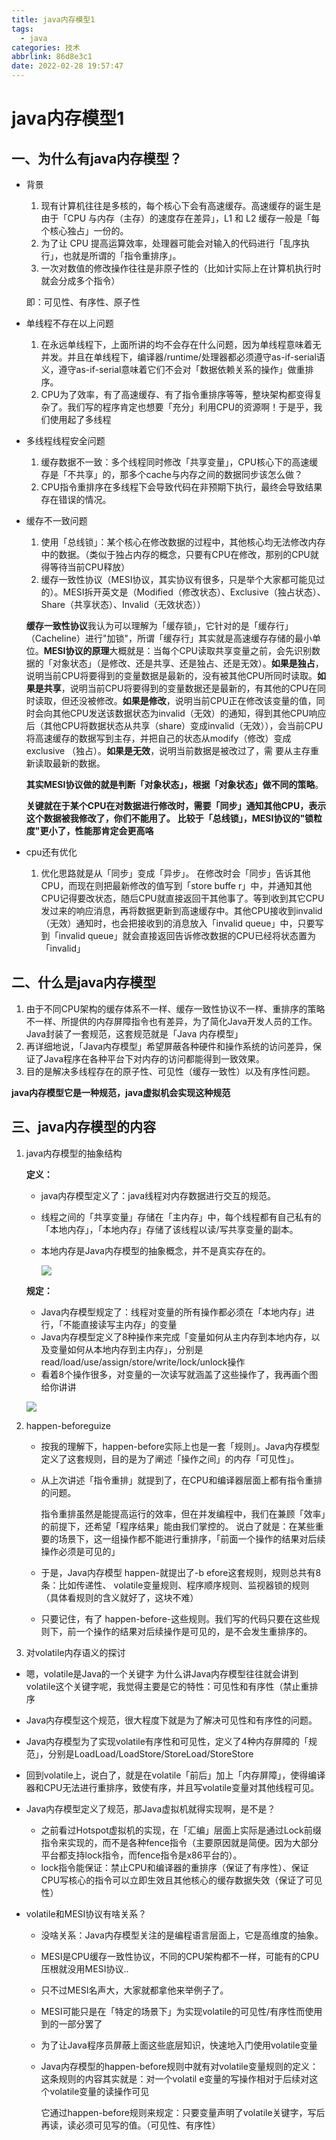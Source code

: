 ```yaml
---
title: java内存模型1
tags:
  - java
categories: 技术
abbrlink: 86d8e3c1
date: 2022-02-28 19:57:47
---
```


# java内存模型1

## 一、为什么有java内存模型？

- 背景

  1. 现有计算机往往是多核的，每个核心下会有高速缓存。高速缓存的诞生是由于「CPU 与内存（主存）的速度存在差异」，L1 和 L2 缓存一般是「每个核心独占」一份的。
  2. 为了让 CPU 提高运算效率，处理器可能会对输入的代码进行「乱序执行」，也就是所谓的「指令重排序」。
  3. 一次对数值的修改操作往往是非原子性的（比如计实际上在计算机执行时就会分成多个指令）

  即：可见性、有序性、原子性

- 单线程不存在以上问题

  1. 在永远单线程下，上面所讲的均不会存在什么问题，因为单线程意味着无并发。并且在单线程下，编译器/runtime/处理器都必须遵守as-if-serial语义，遵守as-if-serial意味着它们不会对「数据依赖关系的操作」做重排序。
  2. CPU为了效率，有了高速缓存、有了指令重排序等等，整块架构都变得复杂了。我们写的程序肯定也想要「充分」利用CPU的资源啊！于是乎，我们使用起了多线程

- 多线程线程安全问题

  1. 缓存数据不一致：多个线程同时修改「共享变量」，CPU核心下的高速缓存是「不共享」的，那多个cache与内存之间的数据同步该怎么做？
  2. CPU指令重排序在多线程下会导致代码在非预期下执行，最终会导致结果存在错误的情况。

- 缓存不一致问题

  1. 使用「总线锁」：某个核心在修改数据的过程中，其他核心均无法修改内存中的数据。（类似于独占内存的概念，只要有CPU在修改，那别的CPU就得等待当前CPU释放）
  2. 缓存一致性协议（MESI协议，其实协议有很多，只是举个大家都可能见过的）。MESI拆开英文是（Modified（修改状态）、Exclusive（独占状态）、Share（共享状态）、Invalid（无效状态））

  

  **缓存一致性协议**我认为可以理解为「缓存锁」，它针对的是「缓存行」（CacheIine）进行"加锁"，所谓「缓存行」其实就是高速缓存存储的最小单位。**MESI协议的原理**大概就是：当每个CPU读取共享变量之前，会先识别数据的「对象状态」（是修改、还是共享、还是独占、还是无效）。**如果是独占**，说明当前CPU将要得到的变量数据是最新的，没有被其他CPU所同时读取。**如果是共享**，说明当前CPU将要得到的变量数据还是最新的，有其他的CPU在同时读取，但还没被修改。**如果是修改**，说明当前CPU正在修改该变量的值，同时会向其他CPU发送该数据状态为invalid（无效）的通知，得到其他CPU响应后（其他CPU将数据状态从共享（share）变成invalid（无效）），会当前CPU将高速缓存的数据写到主存，并把自己的状态从modify（修改）变成exclusive （独占）。**如果是无效**，说明当前数据是被改过了，需 要从主存重新读取最新的数据。

  **其实MESI协议做的就是判断「对象状态」，根据「对象状态」做不同的策略**。

  **关键就在于某个CPU在对数据进行修改时，需要「同步」通知其他CPU，表示这个数据被我修改了，你们不能用了。**
  **比较于「总线锁」，MESI协议的"锁粒度"更小了，性能那肯定会更高咯**

- cpu还有优化

  1. 优化思路就是从「同步」变成「异步」。
     在修改时会「同步」告诉其他CPU，而现在则把最新修改的值写到「store buffe r」中，并通知其他CPU记得要改状态，随后CPU就直接返回干其他事了。等到收到其它CPU发过来的响应消息，再将数据更新到高速缓存中。其他CPU接收到invalid（无效）通知时，也会把接收到的消息放入「invalid queue」中，只要写到「invalid queue」就会直接返回告诉修改数据的CPU已经将状态置为「invalid」

## 二、什么是java内存模型

1. 由于不同CPU架构的缓存体系不一样、缓存一致性协议不一样、重排序的策略不一样、所提供的内存屏障指令也有差异，为了简化Java开发人员的工作。Java封装了一套规范，这套规范就是「Java 内存模型」
2. 再详细地说，「Java内存模型」希望屏蔽各种硬件和操作系统的访问差异，保证了Java程序在各种平台下对内存的访问都能得到一致效果。
3. 目的是解决多线程存在的原子性、可见性（缓存一致性）以及有序性问题。

**java内存模型它是一种规范，java虚拟机会实现这种规范**

## 三、java内存模型的内容

1. java内存模型的抽象结构

   **定义：**

   - java内存模型定义了：java线程对内存数据进行交互的规范。

   - 线程之间的「共享变量」存储在「主内存」中，每个线程都有自己私有的「本地内存」，「本地内存」存储了该线程以读/写共享变量的副本。

   - 本地内存是Java内存模型的抽象概念，并不是真实存在的。

     ![](https://cdn.jsdelivr.net/gh/swimminghao/picture@main/img/image-20210922142656426_20210922142656.png)

   **规定：**

   - Java内存模型规定了：线程对变量的所有操作都必须在「本地内存」进行，「不能直接读写主内存」的变量
   - Java内存模型定义了8种操作来完成「变量如何从主内存到本地内存，以及变量如何从本地内存到主内存」，分别是read/load/use/assign/store/write/lock/unlock操作
   - 看着8个操作很多，对变量的一次读写就涵盖了这些操作了，我再画个图给你讲讲

   ![](https://cdn.jsdelivr.net/gh/swimminghao/picture@main/img/WH3VEu_20210922143253.png)

2. happen-beforeguize

   - 按我的理解下，happen-before实际上也是一套「规则」。Java内存模型定义了这套规则，目的是为了阐述「操作之间」的内存「可见性」。

   - 从上次讲述「指令重排」就提到了，在CPU和编译器层面上都有指令重排的问题。

     指令重排虽然是能提高运行的效率，但在并发编程中，我们在兼顾「效率」的前提下，还希望「程序结果」能由我们掌控的。
     说白了就是：在某些重要的场景下，这一组操作都不能进行重排序，「前面一个操作的结果对后续操作必须是可见的」

   - 于是，Java内存模型 happen-就提出了-b efore这套规则，规则总共有8条：比如传递性、 volatile变量规则、程序顺序规则、监视器锁的规则（具体看规则的含义就好了，这块不难）

   - 只要记住，有了 happen-before-这些规则。我们写的代码只要在这些规则下，前一个操作的结果对后续操作是可见的，是不会发生重排序的。

3. 对volatile内存语义的探讨

- 嗯，volatile是Java的一个关键字
  为什么讲Java内存模型往往就会讲到volatile这个关键字呢，我觉得主要是它的特性：可见性和有序性（禁止重排序

- Java内存模型这个规范，很大程度下就是为了解决可见性和有序性的问题。

- Java内存模型为了实现volatile有序性和可见性，定义了4种内存屏障的「规范」，分别是LoadLoad/LoadStore/StoreLoad/StoreStore

- 回到volatile上，说白了，就是在volatile「前后」加上「内存屏障」，使得编译器和CPU无法进行重排序，致使有序，并且写volatile变量对其他线程可见。

- Java内存模型定义了规范，那Java虚拟机就得实现啊，是不是？

  - 之前看过Hotspot虚拟机的实现，在「汇编」层面上实际是通过Lock前缀指令来实现的，而不是各种fence指令（主要原因就是简便。因为大部分平台都支持lock指令，而fence指令是x86平台的）。
  - lock指令能保证：禁止CPU和编译器的重排序（保证了有序性）、保证CPU写核心的指令可以立即生效且其他核心的缓存数据失效（保证了可见性）

- volatile和MESI协议有啥关系？

  - 没啥关系：Java内存模型关注的是编程语言层面上，它是高维度的抽象。

  - MESI是CPU缓存一致性协议，不同的CPU架构都不一样，可能有的CPU压根就没用MESI协议..

  - 只不过MESI名声大，大家就都拿他来举例子了。

  - MESI可能只是在「特定的场景下」为实现volatile的可见性/有序性而使用到的一部分罢了

  - 为了让Java程序员屏蔽上面这些底层知识，快速地入门使用volatile变量

  - Java内存模型的happen-before规则中就有对volatile变量规则的定义：
    这条规则的内容其实就是：对一个volatil e变量的写操作相对于后续对这个volatile变量的读操作可见

    它通过happen-before规则来规定：只要变量声明了volatile关键字，写后再读，读必须可见写的值。（可见性、有序性）
